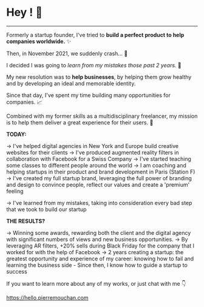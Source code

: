 # Hey ! 👋

---

Formerly a startup founder, I've tried to **build a perfect product to help companies worldwide.** ✨

Then, in November 2021, we suddenly crash... 🤯

I decided I was going to *learn from my mistakes those past 2 years.* 🤔

My new resolution was to **help businesses**,
by helping them grow healthy and by developing an ideal and memorable identity. 

Since that day, I've spent my time building many opportunities for companies. 📈

Combined with my former skills as a multidisciplinary freelancer,
my mission is to help them deliver a great experience for their users. 🚀

**TODAY:**

→ I've helped digital agencies in New York and Europe build creative websites for their clients
→ I've produced augmented reality filters in collaboration with Facebook for a Swiss Company
→ I've started teaching some classes to different people around the world
→ I am coaching and helping startups in their product and brand development in Paris (Station F)
→ I've created my full startup brand, leveraging the full power of branding and design to convince people, 
    reflect our values and create a 'premium' feeling

→ I've learned from my mistakes, taking into consideration every bad step that we took to build our 
    startup

**THE RESULTS?**

→ Winning some awards, rewarding both the client and the digital agency with significant numbers of 
    views and new business opportunities.
→ By leveraging AR filters, +20% sells during Black Friday for the company that I worked for with the help 
    of Facebook
→ 2 years creating a startup: the greatest opportunity and experience of my career: knowing how to fail 
    and learning the business side - Since then, I know how to guide a startup to success

If you want to learn more about any of my works, or just chat with me 👇

https://hello.pierremouchan.com
